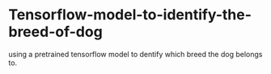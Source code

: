 # Tensorflow-model-to-identify-the-breed-of-dog
using a pretrained tensorflow model to dentify which breed the dog belongs to.
